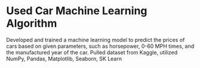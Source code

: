 # Used Car Machine Learning Algorithm

Developed and trained a machine learning model to predict the prices of cars based on given parameters, such as horsepower, 0-60 MPH times, and the manufactured year of the car.
Pulled dataset from Kaggle, utilized NumPy, Pandas, Matplotlib, Seaborn, SK Learn
